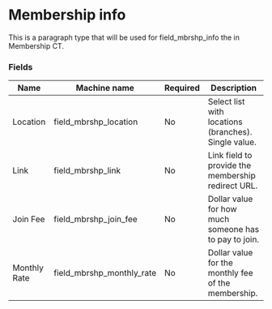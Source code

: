 # Membership info
This is a paragraph type that will be used for field_mbrshp_info the in Membership CT.

### Fields
| Name  | Machine name | Required | Description |
| ------------- | ------------- | ------------- | ------------- |
| Location | field\_mbrshp_location | No | Select list with locations (branches). Single value. |
| Link | field\_mbrshp_link | No | Link field to provide the membership redirect URL. |
| Join Fee | field\_mbrshp\_join_fee | No | Dollar value for how much someone has to pay to join. |
| Monthly Rate | field\_mbrshp\_monthly_rate | No | Dollar value for the monthly fee of the membership. |